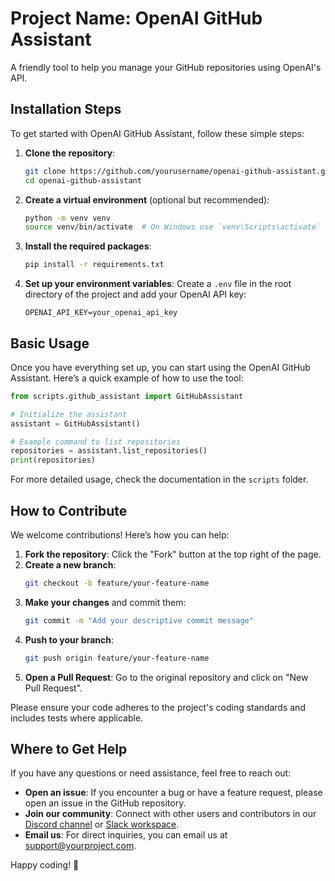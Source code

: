 # Project Name: OpenAI GitHub Assistant

A friendly tool to help you manage your GitHub repositories using OpenAI's API.

## Installation Steps

To get started with OpenAI GitHub Assistant, follow these simple steps:

1. **Clone the repository**:
   ```bash
   git clone https://github.com/yourusername/openai-github-assistant.git
   cd openai-github-assistant
   ```

2. **Create a virtual environment** (optional but recommended):
   ```bash
   python -m venv venv
   source venv/bin/activate  # On Windows use `venv\Scripts\activate`
   ```

3. **Install the required packages**:
   ```bash
   pip install -r requirements.txt
   ```

4. **Set up your environment variables**:
   Create a `.env` file in the root directory of the project and add your OpenAI API key:
   ```
   OPENAI_API_KEY=your_openai_api_key
   ```

## Basic Usage

Once you have everything set up, you can start using the OpenAI GitHub Assistant. Here’s a quick example of how to use the tool:

```python
from scripts.github_assistant import GitHubAssistant

# Initialize the assistant
assistant = GitHubAssistant()

# Example command to list repositories
repositories = assistant.list_repositories()
print(repositories)
```

For more detailed usage, check the documentation in the `scripts` folder.

## How to Contribute

We welcome contributions! Here’s how you can help:

1. **Fork the repository**: Click the "Fork" button at the top right of the page.
2. **Create a new branch**: 
   ```bash
   git checkout -b feature/your-feature-name
   ```
3. **Make your changes** and commit them:
   ```bash
   git commit -m "Add your descriptive commit message"
   ```
4. **Push to your branch**:
   ```bash
   git push origin feature/your-feature-name
   ```
5. **Open a Pull Request**: Go to the original repository and click on "New Pull Request".

Please ensure your code adheres to the project's coding standards and includes tests where applicable.

## Where to Get Help

If you have any questions or need assistance, feel free to reach out:

- **Open an issue**: If you encounter a bug or have a feature request, please open an issue in the GitHub repository.
- **Join our community**: Connect with other users and contributors in our [Discord channel](https://discord.gg/yourchannel) or [Slack workspace](https://slack.com/yourworkspace).
- **Email us**: For direct inquiries, you can email us at support@yourproject.com.

Happy coding! 🎉